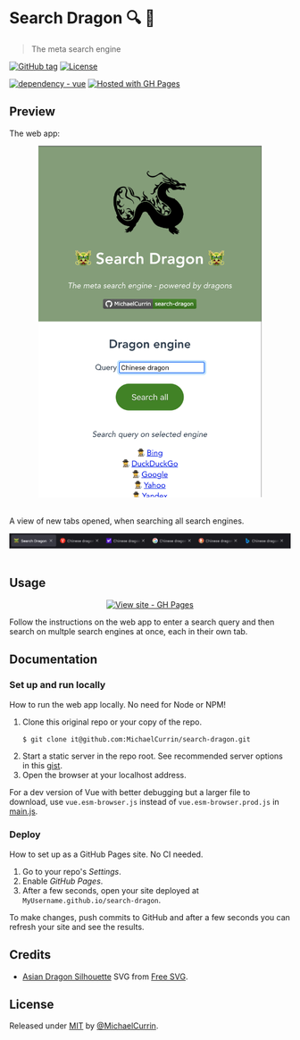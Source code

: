 # Search Dragon 🔍 🐲
> The meta search engine

<!-- Badges generated with https://michaelcurrin.github.io/badge-generator/ -->

[![GitHub tag](https://img.shields.io/github/tag/MichaelCurrin/search-dragon?include_prereleases=&sort=semver)](https://github.com/MichaelCurrin/search-dragon/releases/)
[![License](https://img.shields.io/badge/License-MIT-blue)](#license)

[![dependency - vue](https://img.shields.io/badge/vue-3-blue)](https://www.npmjs.com/package/vue)
[![Hosted with GH Pages](https://img.shields.io/badge/Hosted_with-GitHub_Pages-blue?logo=github&logoColor=white)](https://pages.github.com/)


## Preview


The web app:

<div align="center">
    <a href="https://michaelcurrin.github.io/search-dragon/">
        <img src="/sample.png" alt="Sample screenshot" title="Sample screenshot" width="400" />
    </a>
</div>

<br>

A view of new tabs opened, when searching all search engines.

<div align="center">
    <a href="https://michaelcurrin.github.io/search-dragon/">
        <img src="/sample-2.png" alt="Sample screenshot of tabs" title="Sample screenshot of tabs" width="900" />
    </a>
</div>

<br>


## Usage

<div align="center">

[![View site - GH Pages](https://img.shields.io/badge/View_site-GH_Pages-2ea44f?style=for-the-badge)](https://michaelcurrin.github.io/search-dragon/)

</div>

Follow the instructions on the web app to enter a search query and then search on multple search engines at once, each in their own tab.


## Documentation

### Set up and run locally

How to run the web app locally. No need for Node or NPM!

1. Clone this original repo or your copy of the repo.
    ```sh
    $ git clone it@github.com:MichaelCurrin/search-dragon.git
    ```
2. Start a static server in the repo root. See recommended server options in this [gist](https://gist.github.com/MichaelCurrin/1a6116a4e0918c8468dc7e1a701a5f95).
3. Open the browser at your localhost address.

For a dev version of Vue with better debugging but a larger file to download, use `vue.esm-browser.js` instead of `vue.esm-browser.prod.js` in [main.js](/main.js).

### Deploy

How to set up as a GitHub Pages site. No CI needed.

1. Go to your repo's _Settings_.
2. Enable _GitHub Pages_.
3. After a few seconds, open your site deployed at `MyUsername.github.io/search-dragon`.

To make changes, push commits to GitHub and after a few seconds you can refresh your site and see the results.


## Credits

- [Asian Dragon Silhouette](/assets/logo.svg) SVG from [Free SVG](https://freesvg.org/asian-dragon-silhouette).


## License

Released under [MIT](/LICENSE) by [@MichaelCurrin](https://github.com/MichaelCurrin).
